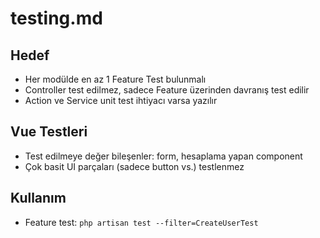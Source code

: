# testing.md

## Hedef

- Her modülde en az 1 Feature Test bulunmalı
- Controller test edilmez, sadece Feature üzerinden davranış test edilir
- Action ve Service unit test ihtiyacı varsa yazılır

## Vue Testleri

- Test edilmeye değer bileşenler: form, hesaplama yapan component
- Çok basit UI parçaları (sadece button vs.) testlenmez

## Kullanım

- Feature test: `php artisan test --filter=CreateUserTest`
